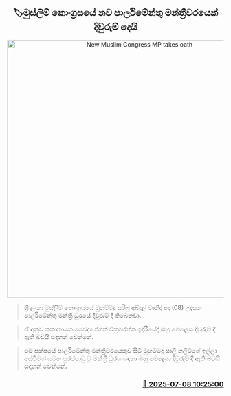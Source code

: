 <p align='center'><b><h2 align='center' title='New Muslim Congress MP takes oath'>🏷මුස්ලිම් කොංග්‍රසයේ නව පාර්ලිමේන්තු මන්ත්‍රීවරයෙක් දිවුරුම් දෙයි</h2></b></p>
<p align='center'><img src='https://helakuru.sgp1.cdn.digitaloceanspaces.com/esana/images/lib/mgyu.jpg' width='600' alt='New Muslim Congress MP takes oath'></p>

> ශ්‍රී ලංකා මුස්ලිම් කොංග්‍රසයේ මුහම්මදු සරිෆු අබ්දුල් වාහිද් අද (08) උදෑසන පාර්ලිමේන්තු මන්ත්‍රී ධුරයේ දිවුරුම් දී තිබෙනවා.

> ඒ අනුව කතානායක වෛද්‍ය ජගත් වික්‍රමරත්න ඉදිරියේදී ඔහු මෙලෙස දිවුරුම් දී ඇති බවයි සඳහන් වෙන්නේ.

> එම පක්ෂයේ පාර්ලිමේන්තු මන්ත්‍රීවරයෙකුව සිටි මුහම්මදු සාලි නලීම්ගේ ඉල්ලා‍ අස්වීමත් සමඟ පුරප්පාඩු වූ මන්ත්‍රී ධුරය සඳහා ඔහු මෙලෙස දිවුරුම් දී ඇති බවයි සඳහන් වෙන්නේ.



<h3 align='right'><a href='https://www.helakuru.lk/esana/p/111673/'>📅 2025-07-08 10:25:00</a></h3>
